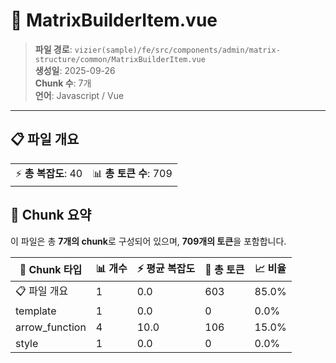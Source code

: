 # 📄 MatrixBuilderItem.vue

> **파일 경로**: `vizier(sample)/fe/src/components/admin/matrix-structure/common/MatrixBuilderItem.vue`  
> **생성일**: 2025-09-26  
> **Chunk 수**: 7개  
> **언어**: Javascript / Vue
---





## 📋 파일 개요

| | |
|--|--|
| ⚡ **총 복잡도**: 40 | 📊 **총 토큰 수**: 709 |






## 🧩 Chunk 요약

이 파일은 총 **7개의 chunk**로 구성되어 있으며, **709개의 토큰**을 포함합니다.

| 🧩 Chunk 타입 | 📊 개수 | ⚡ 평균 복잡도 | 📝 총 토큰 | 📈 비율 |
|---------------|--------|-------------|----------|--------|
| 📋 파일 개요 | 1 | 0.0 | 603 | 85.0% |
| template | 1 | 0.0 | 0 | 0.0% |
| arrow_function | 4 | 10.0 | 106 | 15.0% |
| style | 1 | 0.0 | 0 | 0.0% |

